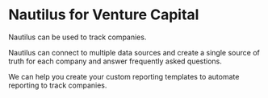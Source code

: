 # Nautilus for Venture Capital
Nautilus can be used to track companies. 

Nautilus can connect to multiple data sources and create a single source of truth for each company and answer frequently asked questions. 

We can help you create your custom reporting templates to automate reporting to track companies.